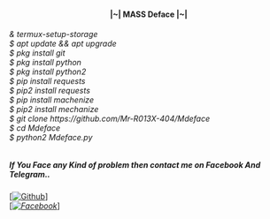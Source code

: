 <h4 align="center">|~| MASS Deface |~|</h1>

<h6>& termux-setup-storage
<br>$ apt update && apt upgrade
<br>$ pkg install git
<br>$ pkg install python
<br>$ pkg install python2
<br>$ pip install requests
<br>$ pip2 install requests
<br>$ pip install machenize
<br>$ pip2 install mechanize
<br>$ git clone https://github.com/Mr-R013X-404/Mdeface
<br>$ cd Mdeface
<br>$ python2 Mdeface.py


##### If You Face any Kind of problem then contact me on Facebook And Telegram..

[[![Github](https://img.shields.io/badge/Telegram-[Mr_R013X_404]-red?style=flat-square&logo=TELEGRAMlogoColor=red&labelColor=cyan)](https://t.me/MR_R013X_404)]<br> [_[![Facebook](https://img.shields.io/badge/Facebook-Mr_R013X_404]-yellow?style=flat-square&logo=facebooklogoColor=green&labelColor=red)](https://www.facebook.com/Mr.R013X.404)_]<br><b>
